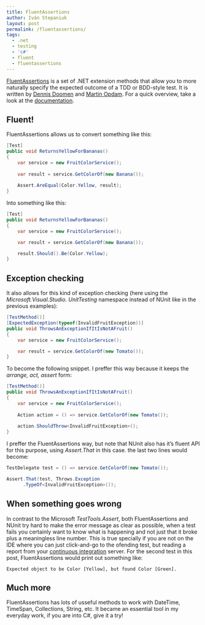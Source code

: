 ```yaml
---
title: FluentAssertions
author: Iván Stepaniuk
layout: post
permalink: /fluentassertions/
tags:
  - .net
  - testing
  - 'c#'
  - fluent
  - fluentassertions
---
```

<a href="http://fluentassertions.codeplex.com/" target="_blank">FluentAssertions</a> is a set of .NET extension methods that allow you to more naturally specify the expected outcome of a TDD or BDD-style test. It is written by <a href="http://www.dennisdoomen.net/" target="_blank">Dennis Doomen</a> and <a href="https://twitter.com/mpopdam" target="_blank">Martin Opdam</a>. For a quick overview, take a look at the <a href="http://fluentassertions.codeplex.com/documentation" target="_blank">documentation</a>.

## Fluent!

FluentAssertions allows us to convert something like this:

```csharp
[Test]
public void ReturnsYellowForBananas()
{
    var service = new FruitColorService();
    
    var result = service.GetColorOf(new Banana());
    
    Assert.AreEqual(Color.Yellow, result);
}
```

Into something like this:

```csharp
[Test]
public void ReturnsYellowForBananas()
{
    var service = new FruitColorService();

    var result = service.GetColorOf(new Banana());

    result.Should().Be(Color.Yellow);
}
```

## Exception checking

It also allows for this kind of exception checking (here using the *Microsoft.Visual.Studio. UnitTesting* namespace instead of NUnit like in the previous examples):

```csharp
[TestMethod()]
[ExpectedException(typeof(InvalidFruitException))]
public void ThrowsAnExceptionIfItIsNotAFruit()
{
    var service = new FruitColorService();

    var result = service.GetColorOf(new Tomato());
}
```

To become the following snippet. I preffer this way because it keeps the *arrange, act, assert* form:

```csharp
[TestMethod()]
public void ThrowsAnExceptionIfItIsNotAFruit()
{
    var service = new FruitColorService();
    
    Action action = () => service.GetColorOf(new Tomato());
    
    action.ShouldThrow<InvalidFruitException>();
}
```

I preffer the FluentAssertions way, but note that NUnit also has it&#8217;s fluent API for this purpose, using *Assert.That* in this case. the last two lines would become:

```csharp
TestDelegate test = () => service.GetColorOf(new Tomato());

Assert.That(test, Throws.Exception
      .TypeOf<InvalidFruitException>());

```

## When something goes wrong

In contrast to the Microsoft *TestTools.Assert*, both FluentAssertions and NUnit try hard to make the error message as clear as possible, when a test fails you certainly want to know what is happening and not just that it broke plus a meaningless line number. This is true specially if you are not on the IDE where you can just click-and-go to the ofending test, but reading a report from your <a target="_blank" href="http://en.wikipedia.org/wiki/Continuous_integration">continuous integration</a> server. For the second test in this post, FluentAssertions would print out something like: 

```
Expected object to be Color [Yellow], but found Color [Green].
```

## Much more

FluentAssertions has lots of usseful methods to work with DateTime, TimeSpan, Collections, String, etc. It became an essential tool in my everyday work, if you are into C#, give it a try!
